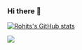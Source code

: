 ### Hi there 👋
[![Rohits's GitHub stats](https://github-readme-stats.vercel.app/api?username=r0hitraj&&count_private=true&theme=highcontrast&show_icons=true)](https://github.com/r0hitraj/github-readme-stats)

<img align="center" src="https://github-readme-stats.vercel.app/api/<CARD_TYPE>/?username=<r0hitraj>&theme=<=highcontrast>" />

<!--
**r0hitraj/r0hitraj** is a ✨ _special_ ✨ repository because its `README.md` (this file) appears on your GitHub profile.


Here are some ideas to get you started:

- 🔭 I’m currently working on ...
- 🌱 I’m currently learning ...
- 👯 I’m looking to collaborate on ...
- 🤔 I’m looking for help with ...
- 💬 Ask me about ...
- 📫 How to reach me: ...
- 😄 Pronouns: ...
- ⚡ Fun fact: ...
-->



